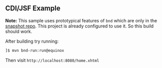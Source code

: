 ## CDI/JSF Example

**Note:** This sample uses prototypical features of `bnd` which are only in the [snapshot repo](https://bndtools.jfrog.io/bndtools/libs-snapshot/). This project is already configured to use it. So this build should work.

After building try running:

```sh
]$ mvn bnd-run:run@equinox
```

Then visit `http://localhost:8080/home.xhtml`
